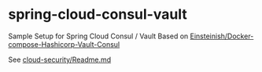 # spring-cloud-consul-vault
Sample Setup for Spring Cloud Consul / Vault 
Based on [Einsteinish/Docker-compose-Hashicorp-Vault-Consul](https://github.com/Einsteinish/Docker-compose-Hashicorp-Vault-Consul)

See [cloud-security/Readme.md](./cloud-security/Readme.md)
